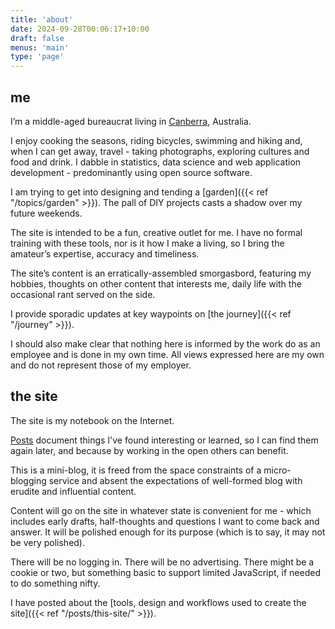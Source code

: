 ```yaml
---
title: 'about'
date: 2024-09-28T00:06:17+10:00
draft: false
menus: 'main'
type: 'page'
---
```


## me

I’m a middle-aged bureaucrat living in [Canberra](https://en.wikipedia.org/wiki/Canberra?uselang=en), Australia.

I enjoy cooking the seasons, riding bicycles, swimming and hiking and, when I can get away, travel - taking photographs, exploring cultures and food and drink. I dabble in statistics, data science and web application development - predominantly using open source software.

I am trying to get into designing and tending a [garden]({{< ref "/topics/garden" >}}). The pall of DIY projects casts a shadow over my future weekends.

The site is intended to be a fun, creative outlet for me. I have no formal training with these tools, nor is it how I make a living, so I bring the amateur’s expertise, accuracy and timeliness.

The site’s content is an erratically-assembled smorgasbord, featuring my hobbies, thoughts on other content that interests me, daily life with the occasional rant served on the side. 

I provide sporadic updates at key waypoints on [the journey]({{< ref "/journey" >}}).

I should also make clear that nothing here is informed by the work do as an employee and is done in my own time. All views expressed here are my own and do not represent those of my employer.

## the site

The site is my notebook on the Internet.

[Posts]() document things I've found interesting or learned, so I can find them again later, and because by working in the open others can benefit.

This is a mini-blog, it is freed from the space constraints of a micro-blogging service and absent the expectations of well-formed blog with erudite and influential content.

Content will go on the site in whatever state is convenient for me - which includes early drafts, half-thoughts and questions I want to come back and answer. It will be polished enough for its purpose (which is to say, it may not be very polished).

There will be no logging in. There will be no advertising. There might be a cookie or two, but something basic to support limited JavaScript, if needed to do something nifty.

I have posted about the [tools, design and workflows used to create the site]({{< ref "/posts/this-site/" >}}).